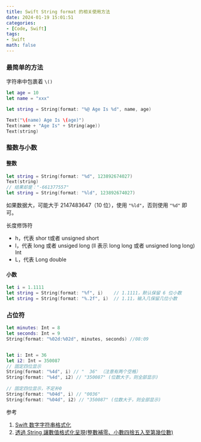 ```yaml
---
title: Swift String format 的相关使用方法
date: 2024-01-19 15:01:51
categories:
- [Code, Swift]
tags:
- Swift
math: false
---
```


### 最简单的方法

字符串中包裹着 `\()`

```swift
let age = 10
let name = "xxx"

let string = String(format: "%@ Age Is %d", name, age)

Text("\(name) Age Is \(age)")
Text(name + "Age Is" + String(age))
Text(string)
```

### 整数与小数

#### 整数

```swift
let string = String(format: "%d", 123892674027)
Text(string)
// 结果却是："-661377557"
let string = String(format: "%ld", 123892674027)
```

如果数据大，可能大于 2147483647（10 位），使用 `"%ld"`，否则使用 `"%d"` 即可。

长度修饰符

* h，代表 shor t或者 unsigned short
* l，代表 long 或者 unsiged long  (ll 表示 long long 或者 unsigned long long) Int
* L，代表 Long double

#### 小数

```swift
let i = 1.1111
let string = String(format: "%f", i)	// 1.1111，默认保留 6 位小数
let string = String(format: "%.2f", i)	// 1.11，输入几保留几位小数
```

### 占位符

```swift
let minutes: Int = 8
let seconds: Int = 9
String(format: "%02d:%02d", minutes, seconds) //08:09


let i: Int = 36
let i2: Int = 350087
// 固定四位显示
String(format: "%4d", i) // "  36" （注意有两个空格）
String(format: "%4d", i2) // "350087" (位数大于，则全部显示)
 
// 固定四位显示，不足补0
String(format: "%04d", i) // "0036"
String(format: "%04d", i2) // "350087" (位数大于，则全部显示)
```

参考

1. [Swift 数字字符串格式化](https://blog.csdn.net/qq_14920635/article/details/96479691)
2. [透過 String 讓數值格式化呈現(整數補零、小數四捨五入至第幾位數)](https://medium.com/彼得潘的-swift-ios-app-開發教室/swift-透過-string-讓數值格式化呈現-整數補零-小數四捨五入至第幾位數-eefb15b998b6)
